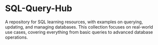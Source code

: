 # SQL-Query-Hub
A repository for SQL learning resources, with examples on querying, updating, and managing databases. This collection focuses on real-world use cases, covering everything from basic queries to advanced database operations.
